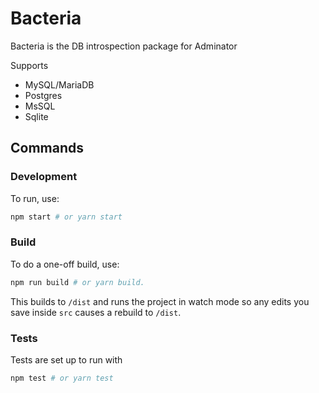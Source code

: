 # Bacteria

Bacteria is the DB introspection package for Adminator

Supports
 - MySQL/MariaDB
 - Postgres
 - MsSQL
 - Sqlite

## Commands
### Development

To run, use:

```bash
npm start # or yarn start
```

### Build

To do a one-off build, use:

```bash
npm run build # or yarn build.
```

This builds to `/dist` and runs the project in watch mode so any edits you save inside `src` causes a rebuild to `/dist`.


### Tests

Tests are set up to run with 

```bash
npm test # or yarn test
```

